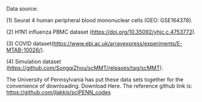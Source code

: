 Data source:

(1) Seurat 4 human peripheral blood mononuclear cells (GEO: GSE164378).

(2) H1N1 influenza PBMC dataset (https://doi.org/10.35092/yhjc.c.4753772).

(3) COVID dataset(https://www.ebi.ac.uk/arrayexpress/experiments/E-MTAB-10026/).

(4) Simulation dataset (https://github.com/SongqiZhou/scMMT/releases/tag/scMMT).

The University of Pennsylvania has put these data sets together for the convenience of downloading. Download Here. The reference github link is: https://github.com/jlakkis/sciPENN_codes
